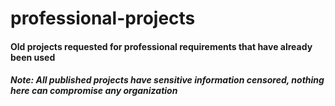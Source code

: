 # professional-projects
<h4> Old projects requested for professional requirements that have already been used </h4>
<h5> Note: All published projects have sensitive information censored, nothing here can compromise any organization</h5>

